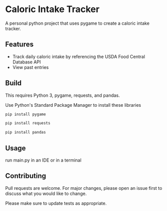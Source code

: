 # Caloric Intake Tracker

A personal python project that uses pygame to create a caloric intake tracker. 

## Features
- Track daily caloric intake by referencing the USDA Food Central Database API
- View past entries

## Build

This requires Python 3, pygame, requests, and pandas.

Use Python's Standard Package Manager to install these libraries

```bash
pip install pygame
```
```bash
pip install requests
```
```bash
pip install pandas
```
## Usage

run main.py in an IDE or in a terminal

## Contributing
Pull requests are welcome. For major changes, please open an issue first to discuss what you would like to change.

Please make sure to update tests as appropriate.

